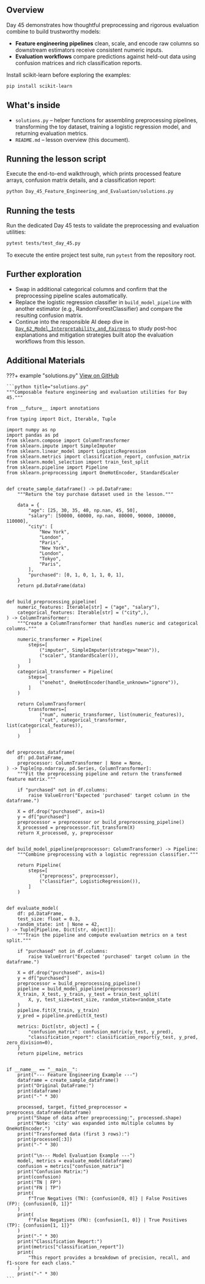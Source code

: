 ## Overview

Day 45 demonstrates how thoughtful preprocessing and rigorous evaluation
combine to build trustworthy models:

- **Feature engineering pipelines** clean, scale, and encode raw columns so
  downstream estimators receive consistent numeric inputs.
- **Evaluation workflows** compare predictions against held-out data using
  confusion matrices and rich classification reports.

Install scikit-learn before exploring the examples:

```bash
pip install scikit-learn
```

## What's inside

- `solutions.py` – helper functions for assembling preprocessing pipelines,
  transforming the toy dataset, training a logistic regression model, and
  returning evaluation metrics.
- `README.md` – lesson overview (this document).

## Running the lesson script

Execute the end-to-end walkthrough, which prints processed feature arrays,
confusion matrix details, and a classification report:

```bash
python Day_45_Feature_Engineering_and_Evaluation/solutions.py
```

## Running the tests

Run the dedicated Day 45 tests to validate the preprocessing and evaluation
utilities:

```bash
pytest tests/test_day_45.py
```

To execute the entire project test suite, run `pytest` from the repository
root.

## Further exploration

- Swap in additional categorical columns and confirm that the preprocessing
  pipeline scales automatically.
- Replace the logistic regression classifier in `build_model_pipeline` with
  another estimator (e.g., RandomForestClassifier) and compare the resulting
  confusion matrix.
- Continue into the responsible AI deep dive in
  [`Day_62_Model_Interpretability_and_Fairness`](https://github.com/saint2706/Coding-For-MBA/blob/main/Day_62_Model_Interpretability_and_Fairness/README.md)
  to study post-hoc explanations and mitigation strategies built atop the
  evaluation workflows from this lesson.

## Additional Materials

???+ example "solutions.py"
    [View on GitHub](https://github.com/saint2706/Coding-For-MBA/blob/main/Day_45_Feature_Engineering_and_Evaluation/solutions.py)

    ```python title="solutions.py"
    """Composable feature engineering and evaluation utilities for Day 45."""

    from __future__ import annotations

    from typing import Dict, Iterable, Tuple

    import numpy as np
    import pandas as pd
    from sklearn.compose import ColumnTransformer
    from sklearn.impute import SimpleImputer
    from sklearn.linear_model import LogisticRegression
    from sklearn.metrics import classification_report, confusion_matrix
    from sklearn.model_selection import train_test_split
    from sklearn.pipeline import Pipeline
    from sklearn.preprocessing import OneHotEncoder, StandardScaler


    def create_sample_dataframe() -> pd.DataFrame:
        """Return the toy purchase dataset used in the lesson."""

        data = {
            "age": [25, 30, 35, 40, np.nan, 45, 50],
            "salary": [50000, 60000, np.nan, 80000, 90000, 100000, 110000],
            "city": [
                "New York",
                "London",
                "Paris",
                "New York",
                "London",
                "Tokyo",
                "Paris",
            ],
            "purchased": [0, 1, 0, 1, 1, 0, 1],
        }
        return pd.DataFrame(data)


    def build_preprocessing_pipeline(
        numeric_features: Iterable[str] = ("age", "salary"),
        categorical_features: Iterable[str] = ("city",),
    ) -> ColumnTransformer:
        """Create a ColumnTransformer that handles numeric and categorical columns."""

        numeric_transformer = Pipeline(
            steps=[
                ("imputer", SimpleImputer(strategy="mean")),
                ("scaler", StandardScaler()),
            ]
        )
        categorical_transformer = Pipeline(
            steps=[
                ("onehot", OneHotEncoder(handle_unknown="ignore")),
            ]
        )

        return ColumnTransformer(
            transformers=[
                ("num", numeric_transformer, list(numeric_features)),
                ("cat", categorical_transformer, list(categorical_features)),
            ]
        )


    def preprocess_dataframe(
        df: pd.DataFrame,
        preprocessor: ColumnTransformer | None = None,
    ) -> Tuple[np.ndarray, pd.Series, ColumnTransformer]:
        """Fit the preprocessing pipeline and return the transformed feature matrix."""

        if "purchased" not in df.columns:
            raise ValueError("Expected 'purchased' target column in the dataframe.")

        X = df.drop("purchased", axis=1)
        y = df["purchased"]
        preprocessor = preprocessor or build_preprocessing_pipeline()
        X_processed = preprocessor.fit_transform(X)
        return X_processed, y, preprocessor


    def build_model_pipeline(preprocessor: ColumnTransformer) -> Pipeline:
        """Combine preprocessing with a logistic regression classifier."""

        return Pipeline(
            steps=[
                ("preprocess", preprocessor),
                ("classifier", LogisticRegression()),
            ]
        )


    def evaluate_model(
        df: pd.DataFrame,
        test_size: float = 0.3,
        random_state: int | None = 42,
    ) -> Tuple[Pipeline, Dict[str, object]]:
        """Train the pipeline and compute evaluation metrics on a test split."""

        if "purchased" not in df.columns:
            raise ValueError("Expected 'purchased' target column in the dataframe.")

        X = df.drop("purchased", axis=1)
        y = df["purchased"]
        preprocessor = build_preprocessing_pipeline()
        pipeline = build_model_pipeline(preprocessor)
        X_train, X_test, y_train, y_test = train_test_split(
            X, y, test_size=test_size, random_state=random_state
        )
        pipeline.fit(X_train, y_train)
        y_pred = pipeline.predict(X_test)

        metrics: Dict[str, object] = {
            "confusion_matrix": confusion_matrix(y_test, y_pred),
            "classification_report": classification_report(y_test, y_pred, zero_division=0),
        }
        return pipeline, metrics


    if __name__ == "__main__":
        print("--- Feature Engineering Example ---")
        dataframe = create_sample_dataframe()
        print("Original DataFrame:")
        print(dataframe)
        print("-" * 30)

        processed, target, fitted_preprocessor = preprocess_dataframe(dataframe)
        print("Shape of data after preprocessing:", processed.shape)
        print("Note: 'city' was expanded into multiple columns by OneHotEncoder.")
        print("Transformed data (first 3 rows):")
        print(processed[:3])
        print("-" * 30)

        print("\n--- Model Evaluation Example ---")
        model, metrics = evaluate_model(dataframe)
        confusion = metrics["confusion_matrix"]
        print("Confusion Matrix:")
        print(confusion)
        print("TN | FP")
        print("FN | TP")
        print(
            f"True Negatives (TN): {confusion[0, 0]} | False Positives (FP): {confusion[0, 1]}"
        )
        print(
            f"False Negatives (FN): {confusion[1, 0]} | True Positives (TP): {confusion[1, 1]}"
        )
        print("-" * 30)
        print("Classification Report:")
        print(metrics["classification_report"])
        print(
            "This report provides a breakdown of precision, recall, and f1-score for each class."
        )
        print("-" * 30)
    ```
